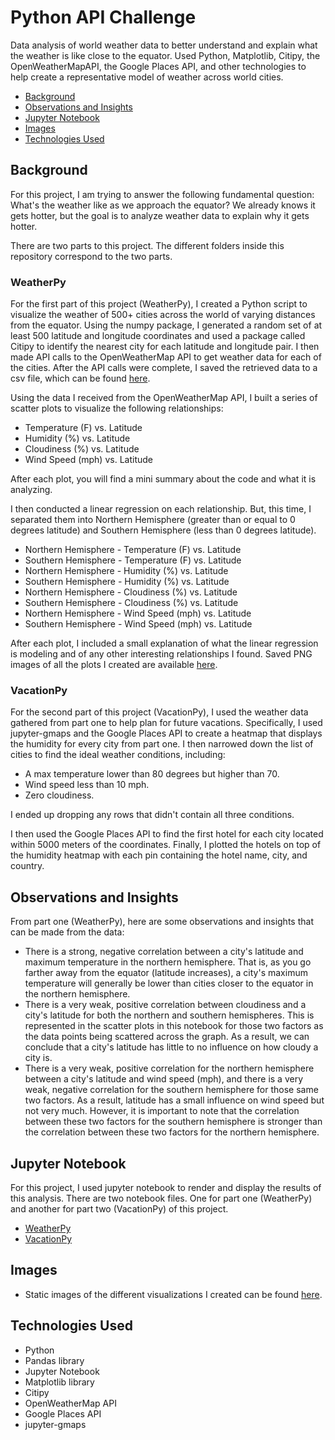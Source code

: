 # Python API Challenge

Data analysis of world weather data to better understand and explain what the weather is like close to the equator. Used Python, Matplotlib, Citipy, the OpenWeatherMapAPI, the Google Places API, and other technologies to help create a representative model of weather across world cities.

* [Background](#background)
* [Observations and Insights](#insights)
* [Jupyter Notebook](#nb)
* [Images](#images)
* [Technologies Used](#technologies)

## <a name="background"></a>Background

For this project, I am trying to answer the following fundamental question: What's the weather like as we approach the equator? We already knows it gets hotter, but the goal is to analyze weather data to explain why it gets hotter.

There are two parts to this project. The different folders inside this repository correspond to the two parts.

### WeatherPy

For the first part of this project (WeatherPy), I created a Python script to visualize the weather of 500+ cities across the world of varying distances from the equator. Using the numpy package, I generated a random set of at least 500 latitude and longitude coordinates and used a package called Citipy to identify the nearest city for each latitude and longitude pair. I then made API calls to the OpenWeatherMap API to get weather data for each of the cities. After the API calls were complete, I saved the retrieved data to a csv file, which can be found [here](./WeatherPy/output_data).

Using the data I received from the OpenWeatherMap API, I built a series of scatter plots to visualize the following relationships:

* Temperature (F) vs. Latitude
* Humidity (%) vs. Latitude
* Cloudiness (%) vs. Latitude
* Wind Speed (mph) vs. Latitude

After each plot, you will find a mini summary about the code and what it is analyzing.

I then conducted a linear regression on each relationship. But, this time, I separated them into Northern Hemisphere (greater than or equal to 0 degrees latitude) and Southern Hemisphere (less than 0 degrees latitude).

* Northern Hemisphere - Temperature (F) vs. Latitude
* Southern Hemisphere - Temperature (F) vs. Latitude
* Northern Hemisphere - Humidity (%) vs. Latitude
* Southern Hemisphere - Humidity (%) vs. Latitude
* Northern Hemisphere - Cloudiness (%) vs. Latitude
* Southern Hemisphere - Cloudiness (%) vs. Latitude
* Northern Hemisphere - Wind Speed (mph) vs. Latitude
* Southern Hemisphere - Wind Speed (mph) vs. Latitude

After each plot, I included a small explanation of what the linear regression is modeling and of any other interesting relationships I found. Saved PNG images of all the plots I created are available [here](./WeatherPy/Images).

### VacationPy

For the second part of this project (VacationPy), I used the weather data gathered from part one to help plan for future vacations. Specifically, I used jupyter-gmaps and the Google Places API to create a heatmap that displays the humidity for every city from part one. I then narrowed down the list of cities to find the ideal weather conditions, including:

* A max temperature lower than 80 degrees but higher than 70.
* Wind speed less than 10 mph.
* Zero cloudiness.

I ended up dropping any rows that didn't contain all three conditions.

I then used the Google Places API to find the first hotel for each city located within 5000 meters of the coordinates. Finally, I plotted the hotels on top of the humidity heatmap with each pin containing the hotel name, city, and country.

## <a name="insights"></a>Observations and Insights

From part one (WeatherPy), here are some observations and insights that can be made from the data:

* There is a strong, negative correlation between a city's latitude and maximum temperature in the northern hemisphere. That is, as you go farther away from the equator (latitude increases), a city's maximum temperature will generally be lower than cities closer to the equator in the northern hemisphere.
* There is a very weak, positive correlation between cloudiness and a city's latitude for both the northern and southern hemispheres. This is represented in the scatter plots in this notebook for those two factors as the data points being scattered across the graph. As a result, we can conclude that a city's latitude has little to no influence on how cloudy a city is.
* There is a very weak, positive correlation for the northern hemisphere between a city's latitude and wind speed (mph), and there is a very weak, negative correlation for the southern hemisphere for those same two factors. As a result, latitude has a small influence on wind speed but not very much. However, it is important to note that the correlation between these two factors for the southern hemisphere is stronger than the correlation between these two factors for the northern hemisphere.

## <a name="nb"></a>Jupyter Notebook

For this project, I used jupyter notebook to render and display the results of this analysis. There are two notebook files. One for part one (WeatherPy) and another for part two (VacationPy) of this project.

* [WeatherPy](./WeatherPy/WeatherPy.ipynb)
* [VacationPy](./VacationPy/VacationPy.ipynb)

## <a name="nb"></a>Images

* Static images of the different visualizations I created can be found [here](./WeatherPy/Images).

## <a name="technologies"></a>Technologies Used

* Python
* Pandas library
* Jupyter Notebook
* Matplotlib library
* Citipy
* OpenWeatherMap API
* Google Places API
* jupyter-gmaps

